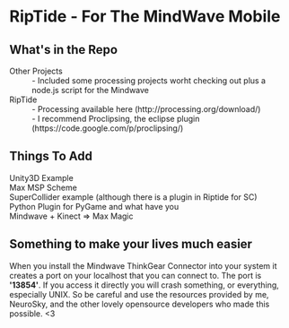 RipTide - For The MindWave Mobile
========
    
    

What's in the Repo
--------------------
<dl>
<dt> Other Projects </dt>
<dd>- Included some processing projects worht checking out plus a node.js script for the Mindwave </dd>

<dt> RipTide </dt>
<dd>- Processing available here (http://processing.org/download/) </dd>
<dd>- I recommend Proclipsing, the eclipse plugin (https://code.google.com/p/proclipsing/) </dd>
</dl>

Things To Add
--------------------
<dl>
<dt> Unity3D Example </dt>
<dt> Max MSP Scheme </dt>
<dt> SuperCollider example (although there is a plugin in Riptide for SC) </dt>
<dt> Python Plugin for PyGame and what have you </dt>
<dt> Mindwave + Kinect => Max Magic </dt>
</dl>

Something to make your lives much easier
--------
<p>When you install the Mindwave ThinkGear
Connector into your system it creates a 
port on your localhost that you can connect to. The port is <b>'13854'</b>.
If you access it directly you will crash something, or everything,
especially UNIX. So be careful
and use the resources provided by me, NeuroSky, and the other lovely
opensource developers who made this possible. <3</p>
